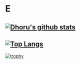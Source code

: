 # E

[![Dhoru's github stats](https://github-readme-stats.vercel.app/api?username=Dhoru&theme=merko)](https://github.com/anuraghazra/github-readme-stats)
-
[![Top Langs](https://github-readme-stats.vercel.app/api/top-langs/?username=Dhoru&layout=compact&theme=Merko)](https://github.com/anuraghazra/github-readme-stats)
-
[![trophy](https://github-profile-trophy.vercel.app/?username=Dhoru&theme=monokai)](https://github.com/ryo-ma/github-profile-trophy)
